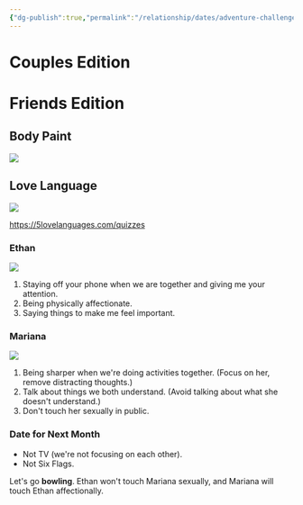 ```yaml
---
{"dg-publish":true,"permalink":"/relationship/dates/adventure-challenge/","created":"","updated":""}
---
```



# Couples Edition

# Friends Edition

## Body Paint

![](https://i.imgur.com/3n0TJ9L.jpg)

## Love Language

![](https://i.imgur.com/tqHgpuH.jpg)

https://5lovelanguages.com/quizzes

### Ethan

![](https://i.imgur.com/5hjRjUU.png)

1. Staying off your phone when we are together and giving me your attention.
2. Being physically affectionate.
3. Saying things to make me feel important.

### Mariana

![](https://i.imgur.com/tRGqz5A.png)

1. Being sharper when we're doing activities together. (Focus on her, remove distracting thoughts.)
2. Talk about things we both understand. (Avoid talking about what she doesn't understand.)
3. Don't touch her sexually in public.

### Date for Next Month

- Not TV (we're not focusing on each other).
- Not Six Flags.

Let's go **bowling**. Ethan won't touch Mariana sexually, and Mariana will touch Ethan affectionally.